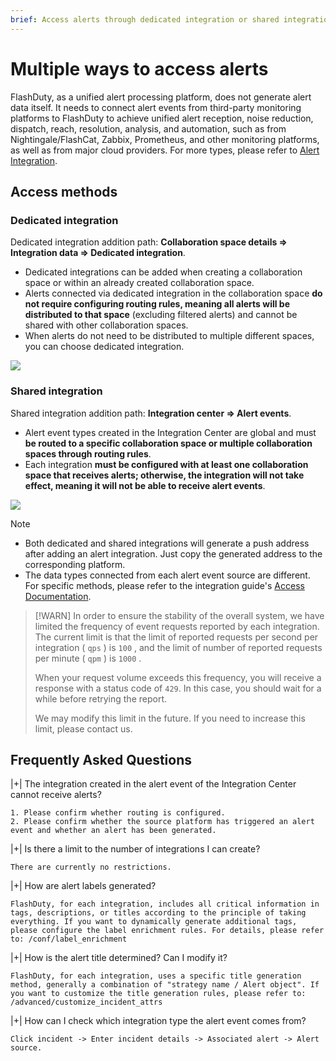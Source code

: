 ```yaml
---
brief: Access alerts through dedicated integration or shared integration, and what is the difference between dedicated integration and shared integration?
---
```


# Multiple ways to access alerts

FlashDuty, as a unified alert processing platform, does not generate alert data itself. It needs to connect alert events from third-party monitoring platforms to FlashDuty to achieve unified alert reception, noise reduction, dispatch, reach, resolution, analysis, and automation, such as from Nightingale/FlashCat, Zabbix, Prometheus, and other monitoring platforms, as well as from major cloud providers. For more types, please refer to [Alert Integration](/mixin/alert_integration/custom_alert).

## Access methods

### Dedicated integration
Dedicated integration addition path: **Collaboration space details => Integration data => Dedicated integration**.
- Dedicated integrations can be added when creating a collaboration space or within an already created collaboration space.
- Alerts connected via dedicated integration in the collaboration space **do not require configuring routing rules, meaning all alerts will be distributed to that space** (excluding filtered alerts) and cannot be shared with other collaboration spaces.
- When alerts do not need to be distributed to multiple different spaces, you can choose dedicated integration.

![](https://fcimg.i18n.site/zh/flashduty/conf/how_to_integrate_alerts/1.avif)

### Shared integration
Shared integration addition path: **Integration center => Alert events**.
- Alert event types created in the Integration Center are global and must **be routed to a specific collaboration space or multiple collaboration spaces through routing rules**.
- Each integration **must be configured with at least one collaboration space that receives alerts; otherwise, the integration will not take effect, meaning it will not be able to receive alert events**.

![](https://fcimg.i18n.site/zh/flashduty/conf/how_to_integrate_alerts/2.avif)

> [!NOTE]
> - Both dedicated and shared integrations will generate a push address after adding an alert integration. Just copy the generated address to the corresponding platform.
> - The data types connected from each alert event source are different. For specific methods, please refer to the integration guide's [Access Documentation](/mixin/alert_integration/custom_alert).

> [!WARN]
> In order to ensure the stability of the overall system, we have limited the frequency of event requests reported by each integration. The current limit is that the limit of reported requests per second per integration ( `qps` ) is `100` , and the limit of number of reported requests per minute ( `qpm` ) is `1000` .
>
> When your request volume exceeds this frequency, you will receive a response with a status code of `429`. In this case, you should wait for a while before retrying the report.
>
> We may modify this limit in the future. If you need to increase this limit, please contact us.

## Frequently Asked Questions

|+| The integration created in the alert event of the Integration Center cannot receive alerts?

    1. Please confirm whether routing is configured.
    2. Please confirm whether the source platform has triggered an alert event and whether an alert has been generated.

|+| Is there a limit to the number of integrations I can create?

    There are currently no restrictions.

|+| How are alert labels generated?

    FlashDuty, for each integration, includes all critical information in tags, descriptions, or titles according to the principle of taking everything. If you want to dynamically generate additional tags, please configure the label enrichment rules. For details, please refer to: /conf/label_enrichment

|+| How is the alert title determined? Can I modify it?

    FlashDuty, for each integration, uses a specific title generation method, generally a combination of "strategy name / Alert object". If you want to customize the title generation rules, please refer to: /advanced/customize_incident_attrs

|+| How can I check which integration type the alert event comes from?

    Click incident -> Enter incident details -> Associated alert -> Alert source.